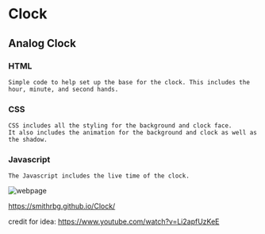 # Clock

## Analog Clock

### HTML
```
Simple code to help set up the base for the clock. This includes the hour, minute, and second hands.
```
### CSS
```
CSS includes all the styling for the background and clock face. 
It also includes the animation for the background and clock as well as the shadow.
```
### Javascript
```
The Javascript includes the live time of the clock.
```

![webpage](https://user-images.githubusercontent.com/81999910/122971594-3506f600-d35d-11eb-88b3-598deca366a5.png)

https://smithrbg.github.io/Clock/

credit for idea: https://www.youtube.com/watch?v=Li2apfUzKeE
